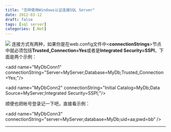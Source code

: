 ```yaml
---
title: "怎样使用Windows认证连接SQL Server"
date: 2012-03-12
draft: false
tags: [sql server]
categories: [.Net]
---
```


![](/Content/upload/Img20120312/csmcd0m0.bhb.jpg) 
连接方式有两种，如果你是在web.config文件中&lt;**connectionStrings**&gt;节点中就必须包括**Trusted_Connection=Yes**或者是**Integrated Security=SSPI**，下面是两个示例：

&lt;add name=&#34;MyDbConn1&#34; connectionString=&#34;Server=MyServer;Database=MyDb;Trusted_Connection=Yes;&#34;/&gt;

&lt;add name=&#34;MyDbConn2&#34; connectionString=&#34;Initial Catalog=MyDb;Data Source=MyServer;Integrated Security=SSPI;&#34;/&gt;

顺便也把帐号登录记一下吧，直接看示例：

&lt;add name=&#34;MyDbConn3&#34; connectionString=&#34;server=MyServer;database=MyDb;uid=aa;pwd=bb“ /&gt;
 
- - -
 